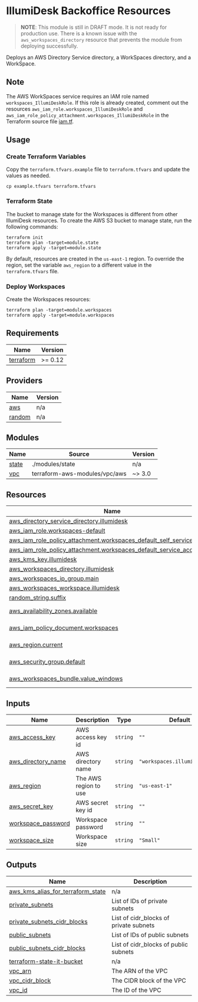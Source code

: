 <!-- BEGIN_TF_DOCS -->
# IllumiDesk Backoffice Resources

> **NOTE**: This module is still in DRAFT mode. It is not ready for production use. There is a known issue with the `aws_workspaces_directory` resource that prevents the module from deploying successfully.

Deploys an AWS Directory Service directory, a WorkSpaces directory, and a WorkSpace.

## Note

The AWS WorkSpaces service requires an IAM role named `workspaces_IllumiDeskRole`. If this role is already created, comment out the resources `aws_iam_role.workspaces_IllumiDeskRole` and `aws_iam_role_policy_attachment.workspaces_IllumiDeskRole` in the Terraform source file [iam.tf](./iam.tf).

## Usage

### Create Terraform Variables

Copy the `terraform.tfvars.example` file to `terraform.tfvars` and update the values as needed.

```shell
cp example.tfvars terraform.tfvars
```

### Terraform State

The bucket to manage state for the Workspaces is different from other IllumiDesk resources. To create the AWS S3 bucket to manage state, run the following commands:

```shell
terraform init
terraform plan -target=module.state
terraform apply -target=module.state
```

By default, resources are created in the `us-east-1` region. To override the region, set the variable `aws_region` to a different value in the `terraform.tfvars` file.

### Deploy Workspaces

Create the Workspaces resources:

```shell
terraform plan -target=module.workspaces
terraform apply -target=module.workspaces
```

## Requirements

| Name | Version |
|------|---------|
| <a name="requirement_terraform"></a> [terraform](#requirement\_terraform) | >= 0.12 |

## Providers

| Name | Version |
|------|---------|
| <a name="provider_aws"></a> [aws](#provider\_aws) | n/a |
| <a name="provider_random"></a> [random](#provider\_random) | n/a |

## Modules

| Name | Source | Version |
|------|--------|---------|
| <a name="module_state"></a> [state](#module\_state) | ./modules/state | n/a |
| <a name="module_vpc"></a> [vpc](#module\_vpc) | terraform-aws-modules/vpc/aws | ~> 3.0 |

## Resources

| Name | Type |
|------|------|
| [aws_directory_service_directory.illumidesk](https://registry.terraform.io/providers/hashicorp/aws/latest/docs/resources/directory_service_directory) | resource |
| [aws_iam_role.workspaces-default](https://registry.terraform.io/providers/hashicorp/aws/latest/docs/resources/iam_role) | resource |
| [aws_iam_role_policy_attachment.workspaces_default_self_service_access](https://registry.terraform.io/providers/hashicorp/aws/latest/docs/resources/iam_role_policy_attachment) | resource |
| [aws_iam_role_policy_attachment.workspaces_default_service_access](https://registry.terraform.io/providers/hashicorp/aws/latest/docs/resources/iam_role_policy_attachment) | resource |
| [aws_kms_key.illumidesk](https://registry.terraform.io/providers/hashicorp/aws/latest/docs/resources/kms_key) | resource |
| [aws_workspaces_directory.illumidesk](https://registry.terraform.io/providers/hashicorp/aws/latest/docs/resources/workspaces_directory) | resource |
| [aws_workspaces_ip_group.main](https://registry.terraform.io/providers/hashicorp/aws/latest/docs/resources/workspaces_ip_group) | resource |
| [aws_workspaces_workspace.illumidesk](https://registry.terraform.io/providers/hashicorp/aws/latest/docs/resources/workspaces_workspace) | resource |
| [random_string.suffix](https://registry.terraform.io/providers/hashicorp/random/latest/docs/resources/string) | resource |
| [aws_availability_zones.available](https://registry.terraform.io/providers/hashicorp/aws/latest/docs/data-sources/availability_zones) | data source |
| [aws_iam_policy_document.workspaces](https://registry.terraform.io/providers/hashicorp/aws/latest/docs/data-sources/iam_policy_document) | data source |
| [aws_region.current](https://registry.terraform.io/providers/hashicorp/aws/latest/docs/data-sources/region) | data source |
| [aws_security_group.default](https://registry.terraform.io/providers/hashicorp/aws/latest/docs/data-sources/security_group) | data source |
| [aws_workspaces_bundle.value_windows](https://registry.terraform.io/providers/hashicorp/aws/latest/docs/data-sources/workspaces_bundle) | data source |

## Inputs

| Name | Description | Type | Default | Required |
|------|-------------|------|---------|:--------:|
| <a name="input_aws_access_key"></a> [aws\_access\_key](#input\_aws\_access\_key) | AWS access key id | `string` | `""` | no |
| <a name="input_aws_directory_name"></a> [aws\_directory\_name](#input\_aws\_directory\_name) | AWS directory name | `string` | `"workspaces.illumidesk.com"` | no |
| <a name="input_aws_region"></a> [aws\_region](#input\_aws\_region) | The AWS region to use | `string` | `"us-east-1"` | no |
| <a name="input_aws_secret_key"></a> [aws\_secret\_key](#input\_aws\_secret\_key) | AWS secret key id | `string` | `""` | no |
| <a name="input_workspace_password"></a> [workspace\_password](#input\_workspace\_password) | Workspace password | `string` | `""` | no |
| <a name="input_workspace_size"></a> [workspace\_size](#input\_workspace\_size) | Workspace size | `string` | `"Small"` | no |

## Outputs

| Name | Description |
|------|-------------|
| <a name="output_aws_kms_alias_for_terraform_state"></a> [aws\_kms\_alias\_for\_terraform\_state](#output\_aws\_kms\_alias\_for\_terraform\_state) | n/a |
| <a name="output_private_subnets"></a> [private\_subnets](#output\_private\_subnets) | List of IDs of private subnets |
| <a name="output_private_subnets_cidr_blocks"></a> [private\_subnets\_cidr\_blocks](#output\_private\_subnets\_cidr\_blocks) | List of cidr\_blocks of private subnets |
| <a name="output_public_subnets"></a> [public\_subnets](#output\_public\_subnets) | List of IDs of public subnets |
| <a name="output_public_subnets_cidr_blocks"></a> [public\_subnets\_cidr\_blocks](#output\_public\_subnets\_cidr\_blocks) | List of cidr\_blocks of public subnets |
| <a name="output_terraform-state-it-bucket"></a> [terraform-state-it-bucket](#output\_terraform-state-it-bucket) | n/a |
| <a name="output_vpc_arn"></a> [vpc\_arn](#output\_vpc\_arn) | The ARN of the VPC |
| <a name="output_vpc_cidr_block"></a> [vpc\_cidr\_block](#output\_vpc\_cidr\_block) | The CIDR block of the VPC |
| <a name="output_vpc_id"></a> [vpc\_id](#output\_vpc\_id) | The ID of the VPC |
<!-- END_TF_DOCS -->
